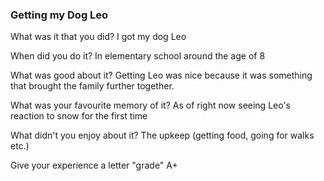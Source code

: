 ### Getting my Dog Leo
What was it that you did?
I got my dog Leo 

When did you do it?
In elementary school around the age of 8

What was good about it?
Getting Leo was nice because it was something that brought the family further together.

What was your favourite memory of it?
As of right now seeing Leo's reaction to snow for the first time

What didn't you enjoy about it?
The upkeep (getting food, going for walks etc.)

Give your experience a letter "grade"
A+